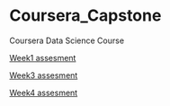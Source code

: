 # Coursera_Capstone
Coursera Data Science Course

[Week1 assesment](Week1/Coursera_Capstone.ipynb)

[Week3 assesment](Week3/Coursera_capstone_Week3.ipynb)

[Week4 assesment](Week4/Coursera_Capstone_Week4.ipynb)
